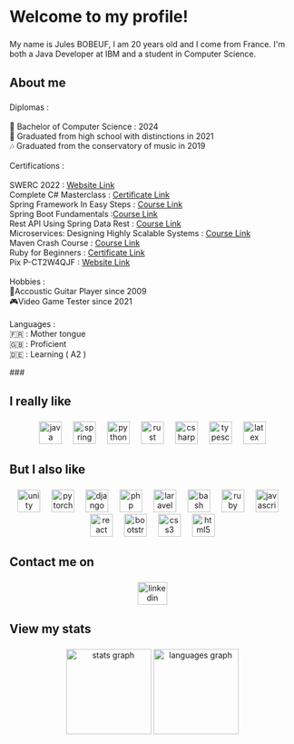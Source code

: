 <h1 align="left">Welcome to my profile!</h1>

###

<p align="left">My name is Jules BOBEUF, I am 20 years old and I come from France. I'm both a Java Developer at IBM and a student in Computer Science.</p>

###

<h2 align="left">About me</h2>

###

<p align="left">Diplomas :<br><br>📜 Bachelor of Computer Science : 2024<br>🏫 Graduated from high school with distinctions in 2021<br>🎶 Graduated from the conservatory of music in 2019<br><br>Certifications :<br><br>SWERC 2022 : <a href="https://swerc.eu/2022/">Website Link</a><br>Complete C# Masterclass : <a href="https://www.udemy.com/certificate/UC-174b96a6-078f-46c1-a580-dd6db84f6d4a/">Certificate Link</a><br>Spring Framework In Easy Steps : <a href="https://www.udemy.com/course/springframeworkineasysteps/">Course Link</a><br>Spring Boot Fundamentals :<a href="https://www.udemy.com/course/springbootfundamentals/">Course Link</a><br>Rest API Using Spring Data Rest : <a href="https://www.udemy.com/course/microservices-rest-apis-using-spring-data-rest/">Course Link </a><br>Microservices: Designing Highly Scalable Systems : <a href="https://www.udemy.com/course/introduction-to-microservices/?kw=microservice+designing+hig&src=sac">Course Link</a><br>Maven Crash Course : <a href="https://www.udemy.com/course/mavencrashcourse/">Course Link</a><br>Ruby for Beginners : <a href="https://www.udemy.com/certificate/UC-07ef669a-f88b-4d13-8450-79f3513e8e51/">Certificate Link </a><br>Pix P-CT2W4QJF : <a href="https://pix.fr/">Website Link</a><br><br>Hobbies :<br>🎸Accoustic Guitar Player since 2009<br>🎮Video Game Tester since 2021<br><br>Languages :<br>🇫🇷 : Mother tongue<br>🇬🇧 : Proficient<br>🇩🇪 : Learning ( A2 )</p>
###

<h2 align="left">I really like</h2>

###

<div align="center">
  <img src="https://cdn.jsdelivr.net/gh/devicons/devicon/icons/java/java-original.svg" height="40" alt="java logo"  />
  <img width="12" />
  <img src="https://cdn.jsdelivr.net/gh/devicons/devicon/icons/spring/spring-original.svg" height="40" alt="spring logo"  />
  <img width="12" />
  <img src="https://cdn.jsdelivr.net/gh/devicons/devicon/icons/python/python-original.svg" height="40" alt="python logo"  />
  <img width="12" />
  <img src="https://cdn.jsdelivr.net/gh/devicons/devicon/icons/rust/rust-plain.svg" height="40" alt="rust logo"  />
  <img width="12" />
  <img src="https://cdn.jsdelivr.net/gh/devicons/devicon/icons/csharp/csharp-original.svg" height="40" alt="csharp logo"  />
  <img width="12" />
  <img src="https://cdn.jsdelivr.net/gh/devicons/devicon/icons/typescript/typescript-original.svg" height="40" alt="typescript logo"  />
  <img width="12" />
  <img src="https://cdn.jsdelivr.net/gh/devicons/devicon/icons/latex/latex-original.svg" height="40" alt="latex logo"  />
</div>

###

<h2 align="left">But I also like</h2>

###

<div align="center">
  <img src="https://cdn.jsdelivr.net/gh/devicons/devicon/icons/unity/unity-original.svg" height="40" alt="unity logo"  />
  <img width="12" />
  <img src="https://cdn.jsdelivr.net/gh/devicons/devicon/icons/pytorch/pytorch-original.svg" height="40" alt="pytorch logo"  />
  <img width="12" />
  <img src="https://cdn.jsdelivr.net/gh/devicons/devicon/icons/django/django-plain.svg" height="40" alt="django logo"  />
  <img width="12" />
  <img src="https://cdn.jsdelivr.net/gh/devicons/devicon/icons/php/php-original.svg" height="40" alt="php logo"  />
  <img width="12" />
  <img src="https://cdn.jsdelivr.net/gh/devicons/devicon/icons/laravel/laravel-plain.svg" height="40" alt="laravel logo"  />
  <img width="12" />
  <img src="https://cdn.jsdelivr.net/gh/devicons/devicon/icons/bash/bash-original.svg" height="40" alt="bash logo"  />
  <img width="12" />
  <img src="https://cdn.jsdelivr.net/gh/devicons/devicon/icons/ruby/ruby-original.svg" height="40" alt="ruby logo"  />
  <img width="12" />
  <img src="https://cdn.jsdelivr.net/gh/devicons/devicon/icons/javascript/javascript-original.svg" height="40" alt="javascript logo"  />
  <img width="12" />
  <img src="https://cdn.jsdelivr.net/gh/devicons/devicon/icons/react/react-original.svg" height="40" alt="react logo"  />
  <img width="12" />
  <img src="https://cdn.jsdelivr.net/gh/devicons/devicon/icons/bootstrap/bootstrap-original.svg" height="40" alt="bootstrap logo"  />
  <img width="12" />
  <img src="https://cdn.jsdelivr.net/gh/devicons/devicon/icons/css3/css3-original.svg" height="40" alt="css3 logo"  />
  <img width="12" />
  <img src="https://cdn.jsdelivr.net/gh/devicons/devicon/icons/html5/html5-original.svg" height="40" alt="html5 logo"  />
</div>

###

<h2 align="left">Contact me on</h2>

###

<div align="center">
  <a href="https://www.linkedin.com/in/bobeuf-jules/">
    <img src="https://raw.githubusercontent.com/maurodesouza/profile-readme-generator/master/src/assets/icons/social/linkedin/default.svg" width="52" height="40" alt="linkedin logo"  />
  </a>
</div>

###

<h2 align="left">View my stats</h2>

###

<div align="center">
  <img src="https://github-readme-stats.vercel.app/api?username=JulesBobeuf&show_icons=true&hide=issues&theme=dark" height="150" alt="stats graph"  />
  <img src="https://github-readme-stats.vercel.app/api/top-langs/?username=JulesBobeuf&langs_count=5&theme=dark&layout=compact" height="150" alt="languages graph"  />
</div>
